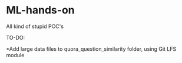 # ML-hands-on
All kind of stupid POC's



TO-DO:

*Add large data files to quora_question_similarity folder, using Git LFS module 

